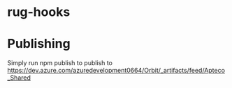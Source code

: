 # rug-hooks

# Publishing

Simply run npm publish to publish to https://dev.azure.com/azuredevelopment0664/Orbit/_artifacts/feed/Apteco_Shared

